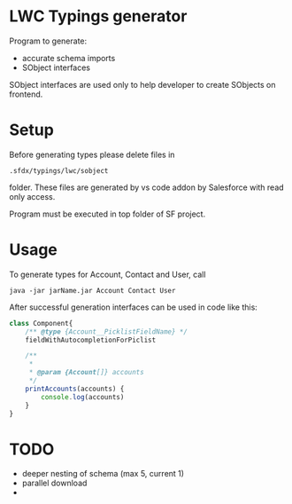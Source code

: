 # LWC Typings generator

Program to generate:
- accurate schema imports
- SObject interfaces

SObject interfaces are used only to help developer to create SObjects on frontend.

# Setup

Before generating types please delete files in 
```
.sfdx/typings/lwc/sobject
```
folder.
These files are generated by vs code addon by Salesforce with read only access.

Program must be executed in top folder of SF project.

# Usage

To generate types for Account, Contact and User, call
```
java -jar jarName.jar Account Contact User
```
After successful generation interfaces can be used in code like this:
```js
class Component{
	/** @type {Account__PicklistFieldName} */
	fieldWithAutocompletionForPiclist

	/**
	 * 
	 * @param {Account[]} accounts
	 */
	printAccounts(accounts) {
		console.log(accounts)
	}
}
```

# TODO

- deeper nesting of schema (max 5, current 1)
- parallel download
- 